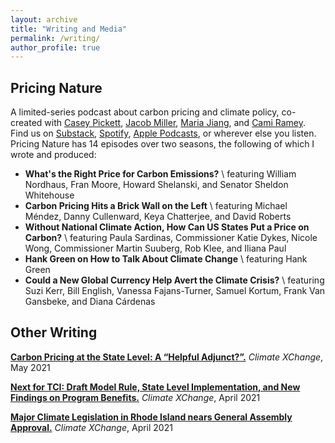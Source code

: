 ```yaml
---
layout: archive
title: "Writing and Media"
permalink: /writing/
author_profile: true
---
```


## Pricing Nature
A limited-series podcast about carbon pricing and climate policy, co-created with [Casey Pickett](https://www.linkedin.com/in/casey-r-pickett-15024710/), [Jacob Miller](https://www.linkedin.com/in/jacob-miller-7a15b8143/), [Maria Jiang](https://www.linkedin.com/in/mariajiang/), and [Cami Ramey](https://www.linkedin.com/in/cameron-ramey/). Find us on [Substack](https://pricingnature.substack.com/), [Spotify](https://open.spotify.com/show/1AKpR2PROKQ4HG5nmovHMD?go=1&sp_cid=9c71affcc5232ef0c10c83750d279c6b&utm_source=embed_player_p&utm_medium=desktop&nd=1), [Apple Podcasts](https://podcasts.apple.com/us/podcast/pricing-nature/id1551374761), or wherever else you listen. Pricing Nature has 14 episodes over two seasons, the following of which I wrote and produced: 
* **What's the Right Price for Carbon Emissions?** \\
featuring William Nordhaus, Fran Moore, Howard Shelanski, and Senator Sheldon Whitehouse
* **Carbon Pricing Hits a Brick Wall on the Left** \\
featuring Michael Méndez, Danny Cullenward, Keya Chatterjee, and David Roberts 
* **Without National Climate Action, How Can US States Put a Price on Carbon?** \\
featuring Paula Sardinas, Commissioner Katie Dykes, Nicole Wong, Commissioner Martin Suuberg, Rob Klee, and Iliana Paul 
* **Hank Green on How to Talk About Climate Change** \\
featuring Hank Green
* **Could a New Global Currency Help Avert the Climate Crisis?** \\
featuring Suzi Kerr, Bill English, Vanessa Fajans-Turner, Samuel Kortum, Frank Van Gansbeke, and Diana Cárdenas 

## Other Writing
**[Carbon Pricing at the State Level: A “Helpful Adjunct?”.](https://climate-xchange.org/2021/05/20/carbon-pricing-at-the-state-level-a-helpful-adjunct/)** *Climate XChange*, May 2021

**[Next for TCI: Draft Model Rule, State Level Implementation, and New Findings on Program Benefits.](https://climate-xchange.org/2021/04/15/next-for-tci-draft-model-rule-state-level-implementation-and-new-findings-on-program-benefits/)** *Climate XChange*, April 2021

**[Major Climate Legislation in Rhode Island nears General Assembly Approval.](https://climate-xchange.org/2021/04/02/major-climate-legislation-in-rhode-island-nears-general-assembly-approval/)** *Climate XChange*, April 2021
